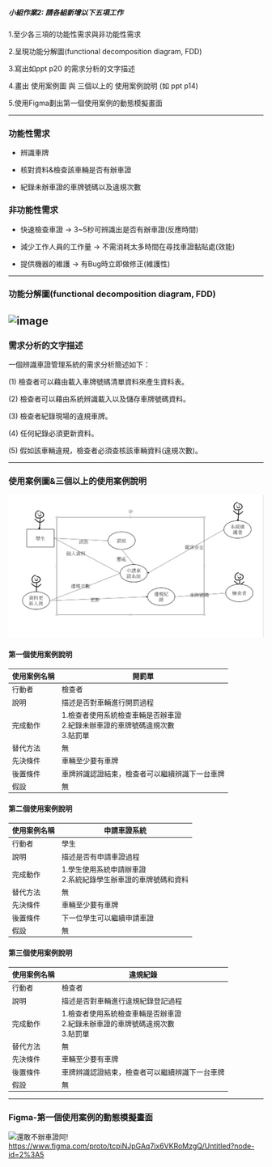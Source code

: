 ##### 小組作業2: 請各組新增以下五項工作
1.至少各三項的功能性需求與非功能性需求

2.呈現功能分解圖(functional decomposition diagram, FDD)

3.寫出如ppt p20 的需求分析的文字描述

4.畫出 使用案例圖 與 三個以上的 使用案例說明 (如 ppt p14)

5.使用Figma劃出第一個使用案例的動態模擬畫面

---
### 功能性需求
* 辨識車牌 

* 核對資料&檢查該車輛是否有辦車證

* 紀錄未辦車證的車牌號碼以及違規次數
### 非功能性需求
* 快速檢查車證 -> 3~5秒可辨識出是否有辦車證(反應時間)

* 減少工作人員的工作量 -> 不需消耗太多時間在尋找車證黏貼處(效能)

* 提供機器的維護 -> 有Bug時立即做修正(維護性)

---
### 功能分解圖(functional decomposition diagram, FDD)

![image](https://user-images.githubusercontent.com/113968695/197147049-73513a55-b4cb-40ca-9a8b-5620bf024d72.png)
---
### 需求分析的文字描述
一個辨識車證管理系統的需求分析簡述如下：

(1) 檢查者可以藉由載入車牌號碼清單資料來產生資料表。

(2) 檢查者可以藉由系統辨識載入以及儲存車牌號碼資料。

(3) 檢查者紀錄現場的違規車牌。

(4) 任何紀錄必須更新資料。

(5) 假如該車輛違規，檢查者必須查核該車輛資料(違規次數)。

---
### 使用案例圖&三個以上的使用案例說明

![image](https://github.com/khzrg0709/group-4/blob/main/case1.png)

#### 第一個使用案例說明
| 使用案例名稱 | 開罰單 |
| --- | --- |
| 行動者 | 檢查者 |
| 說明 | 描述是否對車輛進行開罰過程 |
| 完成動作 | 1.檢查者使用系統檢查車輛是否辦車證<br>2.紀錄未辦車證的車牌號碼違規次數<br>3.貼罰單|
| 替代方法 | 無 |
| 先決條件 | 車輛至少要有車牌 |
| 後置條件 | 車牌辨識認證結束，檢查者可以繼續辨識下一台車牌 |
| 假設 | 無 |

#### 第二個使用案例說明
| 使用案例名稱 | 申請車證系統 |
| --- | --- |
| 行動者 | 學生 |
| 說明 | 描述是否有申請車證過程 |
| 完成動作 | 1.學生使用系統申請辦車證<br>2.系統紀錄學生辦車證的車牌號碼和資料|
| 替代方法 | 無 |
| 先決條件 | 車輛至少要有車牌 |
| 後置條件 | 下一位學生可以繼續申請車證 |
| 假設 | 無 |

#### 第三個使用案例說明
| 使用案例名稱 | 違規紀錄 |
| --- | --- |
| 行動者 | 檢查者 |
| 說明 | 描述是否對車輛進行違規紀錄登記過程 |
| 完成動作 | 1.檢查者使用系統檢查車輛是否辦車證<br>2.紀錄未辦車證的車牌號碼違規次數<br>3.貼罰單|
| 替代方法 | 無 |
| 先決條件 | 車輛至少要有車牌 |
| 後置條件 | 車牌辨識認證結束，檢查者可以繼續辨識下一台車牌 |
| 假設 | 無 |
---
### Figma-第一個使用案例的動態模擬畫面

![還敢不辦車證阿!](https://user-images.githubusercontent.com/113971438/197529889-374582d4-97f9-4dbe-bbb4-b4c51ed0b1c7.png)
https://www.figma.com/proto/tcpiNJpGAq7ix6VKRoMzgQ/Untitled?node-id=2%3A5
